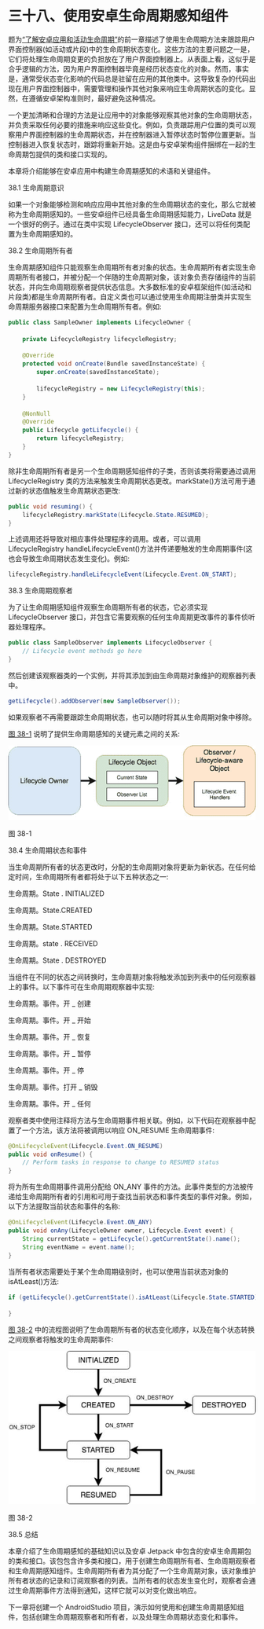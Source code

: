 # 三十八、使用安卓生命周期感知组件

题为[“了解安卓应用和活动生命周期”](12.html#_idTextAnchor259)的前一章描述了使用生命周期方法来跟踪用户界面控制器(如活动或片段)中的生命周期状态变化。这些方法的主要问题之一是，它们将处理生命周期变更的负担放在了用户界面控制器上。从表面上看，这似乎是合乎逻辑的方法，因为用户界面控制器毕竟是经历状态变化的对象。然而，事实是，通常受状态变化影响的代码总是驻留在应用的其他类中。这导致复杂的代码出现在用户界面控制器中，需要管理和操作其他对象来响应生命周期状态的变化。显然，在遵循安卓架构准则时，最好避免这种情况。

一个更加清晰和合理的方法是让应用中的对象能够观察其他对象的生命周期状态，并负责采取任何必要的措施来响应这些变化。例如，负责跟踪用户位置的类可以观察用户界面控制器的生命周期状态，并在控制器进入暂停状态时暂停位置更新。当控制器进入恢复状态时，跟踪将重新开始。这是由与安卓架构组件捆绑在一起的生命周期包提供的类和接口实现的。

本章将介绍能够在安卓应用中构建生命周期感知的术语和关键组件。

38.1 生命周期意识

如果一个对象能够检测和响应应用中其他对象的生命周期状态的变化，那么它就被称为生命周期感知的。一些安卓组件已经具备生命周期感知能力，LiveData 就是一个很好的例子。通过在类中实现 LifecycleObserver 接口，还可以将任何类配置为生命周期感知的。

38.2 生命周期所有者

生命周期感知组件只能观察生命周期所有者对象的状态。生命周期所有者实现生命周期所有者接口，并被分配一个伴随的生命周期对象，该对象负责存储组件的当前状态，并向生命周期观察者提供状态信息。大多数标准的安卓框架组件(如活动和片段类)都是生命周期所有者。自定义类也可以通过使用生命周期注册类并实现生命周期服务器接口来配置为生命周期所有者。例如:

```java
public class SampleOwner implements LifecycleOwner {

    private LifecycleRegistry lifecycleRegistry;

    @Override
    protected void onCreate(Bundle savedInstanceState) {
        super.onCreate(savedInstanceState);

        lifecycleRegistry = new LifecycleRegistry(this);
    }

    @NonNull
    @Override
    public Lifecycle getLifecycle() {
        return lifecycleRegistry;
    }
}
```

除非生命周期所有者是另一个生命周期感知组件的子类，否则该类将需要通过调用 LifecycleRegistry 类的方法来触发生命周期状态更改。markState()方法可用于通过新的状态值触发生命周期状态更改:

```java
public void resuming() {
    lifecycleRegistry.markState(Lifecycle.State.RESUMED);
}
```

上述调用还将导致对相应事件处理程序的调用。或者，可以调用 LifecycleRegistry handleLifecycleEvent()方法并传递要触发的生命周期事件(这也会导致生命周期状态发生变化)。例如:

```java
lifecycleRegistry.handleLifecycleEvent(Lifecycle.Event.ON_START);
```

38.3 生命周期观察者

为了让生命周期感知组件观察生命周期所有者的状态，它必须实现 LifecycleObserver 接口，并包含它需要观察的任何生命周期更改事件的事件侦听器处理程序。

```java
public class SampleObserver implements LifecycleObserver {
    // Lifecycle event methods go here
}
```

然后创建该观察器类的一个实例，并将其添加到由生命周期对象维护的观察器列表中。

```java
getLifecycle().addObserver(new SampleObserver());
```

如果观察者不再需要跟踪生命周期状态，也可以随时将其从生命周期对象中移除。

[图 38-1](#_idTextAnchor779) 说明了提供生命周期感知的关键元素之间的关系:

![](img/lifecycle_component_diagram.jpg)

图 38-1

38.4 生命周期状态和事件

当生命周期所有者的状态更改时，分配的生命周期对象将更新为新状态。在任何给定时间，生命周期所有者都将处于以下五种状态之一:

生命周期。State . INITIALIZED

生命周期。State.CREATED

生命周期。State.STARTED

生命周期。state . RECEIVED

生命周期。State . DESTROYED

当组件在不同的状态之间转换时，生命周期对象将触发添加到列表中的任何观察器上的事件。以下事件可在生命周期观察器中实现:

生命周期。事件。开 _ 创建

生命周期。事件。开 _ 开始

生命周期。事件。开 _ 恢复

生命周期。事件。开 _ 暂停

生命周期。事件。开 _ 停

生命周期。事件。打开 _ 销毁

生命周期。事件。开 _ 任何

观察者类中使用注释将方法与生命周期事件相关联。例如，以下代码在观察器中配置了一个方法，该方法将被调用以响应 ON_RESUME 生命周期事件:

```java
@OnLifecycleEvent(Lifecycle.Event.ON_RESUME)
public void onResume() {
    // Perform tasks in response to change to RESUMED status
}
```

将为所有生命周期事件调用分配给 ON_ANY 事件的方法。此事件类型的方法被传递给生命周期所有者的引用和可用于查找当前状态和事件类型的事件对象。例如，以下方法提取当前状态和事件的名称:

```java
@OnLifecycleEvent(Lifecycle.Event.ON_ANY)
public void onAny(LifecycleOwner owner, Lifecycle.Event event) {
    String currentState = getLifecycle().getCurrentState().name();
    String eventName = event.name();
}
```

当所有者状态需要处于某个生命周期级别时，也可以使用当前状态对象的 isAtLeast()方法:

```java
if (getLifecycle().getCurrentState().isAtLeast(Lifecycle.State.STARTED)) {

}
```

[图 38-2](#_idTextAnchor781) 中的流程图说明了生命周期所有者的状态变化顺序，以及在每个状态转换之间观察者将触发的生命周期事件:

![](img/android_lifecycle_states_diagram.jpg)

图 38-2

38.5 总结

本章介绍了生命周期感知的基础知识以及安卓 Jetpack 中包含的安卓生命周期包的类和接口。该包包含许多类和接口，用于创建生命周期所有者、生命周期观察者和生命周期感知组件。生命周期所有者为其分配了一个生命周期对象，该对象维护所有者状态的记录和订阅观察者的列表。当所有者的状态发生变化时，观察者会通过生命周期事件方法得到通知，这样它就可以对变化做出响应。

下一章将创建一个 AndroidStudio 项目，演示如何使用和创建生命周期感知组件，包括创建生命周期观察者和所有者，以及处理生命周期状态变化和事件。